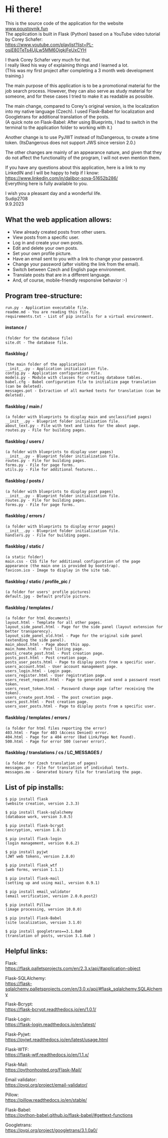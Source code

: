 # Hi there!
This is the source code of the application for the website www.poustovnik.fun <br>
The application is built in Flask (Python) based on a YouTube video tutorial by Corey Schafer: <br>
https://www.youtube.com/playlist?list=PL-osiE80TeTs4UjLw5MM6OjgkjFeUxCYH

I thank Corey Schafer very much for that. <br>
I really liked his way of explaining things and I learned a lot. <br>
(This was my first project after completing a 3 month web development training.)

The main purpose of this application is to be a promotional material for the job search process.
However, they can also serve as study material for someone, and for these cases I tried to make it as readable as possible. <br>

The main change, compared to Corey's original version, is the localization into my native language (Czech).
I used Flask-Babel for localization and Googletrans for additional translation of the posts. <br>
(A quick note on Flask-Babel: After using Blueprints, I had to switch in the terminal to the application folder to working with it.)

Another change is to use PyJWT instead of ItsDangerous, to create a time token.
(ItsDangerous does not support JWS since version 2.0.)

The other changes are mainly of an appearance nature, and given that they do not affect the functionality of the program, I will not even mention them.

If you have any questions about this application, here is a link to my LinkedIN and I will be happy to help if I know: <br>
https://www.linkedin.com/in/dalibor-sova-51652b286/  <br>
Everything here is fully available to you.

I wish you a pleasant day and a wonderful life. <br>
Sudip2708
<br> 9.9.2023 <br> 


## What the web application allows:
- View already created posts from other users. <br> 
- View posts from a specific user. <br> 
- Log in and create your own posts. <br> 
- Edit and delete your own posts. <br> 
- Set your own profile picture. <br> 
- Have an email sent to you with a link to change your password. <br> 
- Change your password (after visiting the link from the email). <br> 
- Switch between Czech and English page environment. <br> 
- Translate posts that are in a different language. <br> 
- And, of course, mobile-friendly responsive behavior :-)

## Program tree-structure:
```
run.py - Application executable file.
readme.md - You are reading this file.
requirements.txt - List of pip installs for a virtual environment.
```

#### instance /     

```
(folder for the database file)
site.dt - The database file.
```

#### flaskblog /     

```
(the main folder of the application)
__init__.py - Application initialization file.
config.py - Application configuration file.
models.py - Module with classes for creating database tables.
babel.cfg - Babel configuration file to initialize page translation (can be deleted).
messages.pot - Extraction of all marked texts for translation (can be deleted).
```

#### flaskblog / main /
```
(a folder with blueprints to display main and unclassified pages)
__init__.py - Blueprint folder initialization file.
about_text.py - File with text and links for the about page.
routes.py - File for building pages.
```

#### flaskblog / users /
```
(a folder with blueprints to display user pages)
__init__.py - Blueprint folder initialization file.
routes.py - File for building pages.
forms.py - File for page forms.
utils.py - File for additional features..
```

#### flaskblog / posts /

```
(a folder with blueprints to display post pages)
__init__.py - Blueprint folder initialization file.
routes.py - File for building pages.
forms.py - File for page forms.
```

#### flaskblog / errors /
```
(a folder with blueprints to display error pages)
__init__.py - Blueprint folder initialization file.
handlers.py - File for building pages.
```

#### flaskblog / static /
```
(a static folder)
main.css - CSS file for additional configuration of the page appearance (the main one is provided by bootstrap).
favicon.ico - Image to display in the site tab.
```

#### flaskblog / static / profile_pic /
```
(a folder for users' profile pictures)
default.jpg - Default profile picture.
```

#### flaskblog / templates /
```
(a folder for html documents)
layout.html - Template for all other pages.
layout_side_panel.html - Page for the side panel (layout extension for better transparency).
layout_side_panel_old.html - Page for the original side panel (extending the side panel).
main_about.html - Page about this app.
main_home.html - Post listing page.
posts_create_post.html - Post creation page.
posts_post.html - Post creation page.
posts_user_posts.html - Page to display posts from a specific user.
users_account.html - User account management page.
users_login.html - Login page.
users_register.html - User registration page.
users_reset_request.html - Page to generate and send a password reset token.
users_reset_token.html - Password change page (after receiving the token).
users_create_post.html - The post creation page.
users_post.html - Post creation page.
users_user_posts.html - Page to display posts from a specific user.
```

#### flaskblog / templates / errors /

```
(a folder for html files reporting the error)
403.html - Page for 403 (Access Denied) error.
404.html - Page for a 404 error (Bad Link/Page Not Found).
500.html - Page for error 500 (server error).
```

#### flaskblog / translations / cs / LC_MESSAGES /

```
(a folder for Czech translation of pages)
messages.po - File for translation of individual texts.
messages.mo - Generated binary file for translating the page.
```


## List of pip installs:
```
$ pip install flask 
(website creation, version 2.3.3)

$ pip install flask-sqlalchemy 
(database work, version 3.0.5)

$ pip install flask-bcrypt 
(encryption, version 1.0.1)

$ pip install flask-login 
(login management, version 0.6.2)

$ pip install pyjwt 
(JWT web tokens, version 2.8.0)

$ pip install flask_wtf 
(web forms, version 1.1.1)

$ pip install flask-mail 
(setting up and using mail, version 0.9.1)

$ pip install email_validator 
(email verification, version 2.0.0.post2)

$ pip install Pillow 
(image processing, version 10.0.0)

$ pip install Flask-Babel 
(site localization, version 3.1.0)

$ pip install googletrans==3.1.0a0 
(translation of posts, version 3.1.0a0 )
```

## Helpful links:

Flask: <br>
https://flask.palletsprojects.com/en/2.3.x/api/#application-object

Flask-SQLAlchemy: <br>
https://flask-sqlalchemy.palletsprojects.com/en/3.0.x/api/#flask_sqlalchemy.SQLAlchemy

Flask-Bcrypt: <br>
https://flask-bcrypt.readthedocs.io/en/1.0.1/

Flask-Login: <br>
https://flask-login.readthedocs.io/en/latest/

Flask-Pyjwt: <br>
https://pyjwt.readthedocs.io/en/latest/usage.html

Flask-WTF: <br> 
https://flask-wtf.readthedocs.io/en/1.1.x/

Flask-Mail: <br>
https://pythonhosted.org/Flask-Mail/

Email validator: <br>
https://pypi.org/project/email-validator/

Pillow: <br>
https://pillow.readthedocs.io/en/stable/

Flask-Babel: <br>
https://python-babel.github.io/flask-babel/#gettext-functions

Googletrans: <br>
https://pypi.org/project/googletrans/3.1.0a0/